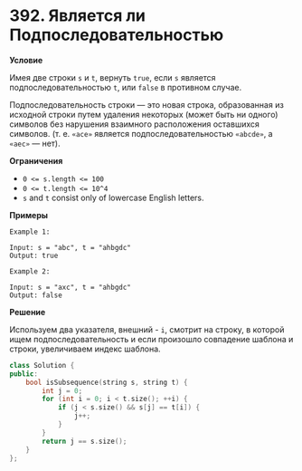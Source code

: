 # 392. Является ли Подпоследовательностью

**Условие**

Имея две строки `s` и `t`, вернуть `true`, если `s` является подпоследовательностью `t`, или `false` в противном случае.

Подпоследовательность строки — это новая строка, образованная из исходной строки путем удаления некоторых (может быть ни одного) символов без нарушения взаимного расположения оставшихся символов. (т. е. `«ace»` является подпоследовательностью `«abcde»`, а `«aec»` — нет).

**Ограничения**
- `0 <= s.length <= 100`
- `0 <= t.length <= 10^4`
- `s` and `t` consist only of lowercase English letters.

**Примеры**
```
Example 1:

Input: s = "abc", t = "ahbgdc"
Output: true

Example 2:

Input: s = "axc", t = "ahbgdc"
Output: false
```


**Решение**

Используем два указателя, внешний - `i`, смотрит на строку, в которой ищем подпоследовательность и если произошло совпадение шаблона и строки, увеличиваем индекс шаблона.
```C++
class Solution {
public:
    bool isSubsequence(string s, string t) {
        int j = 0;
        for (int i = 0; i < t.size(); ++i) {
            if (j < s.size() && s[j] == t[i]) {
                j++;
            }
        }
        return j == s.size();
    }
};
```






 


 



